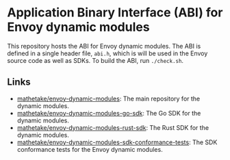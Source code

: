 # Application Binary Interface (ABI) for Envoy dynamic modules

This repository hosts the ABI for Envoy dynamic modules. The ABI is defined in a single header file, `abi.h`, which is will be used in the Envoy source code as well as SDKs. To build the ABI, run `./check.sh`.

## Links

- [mathetake/envoy-dynamic-modules](https://github.com/mathetake/envoy-dynamic-modules): The main repository for the dynamic modules.
- [mathetake/envoy-dynamic-modules-go-sdk](https://github.com/mathetake/envoy-dynamic-modules-go-sdk): The Go SDK for the dynamic modules.
- [mathetake/envoy-dynamic-modules-rust-sdk](https://github.com/mathetake/envoy-dynamic-modules-rust-sdk): The Rust SDK for the dynamic modules.
- [mathetake/envoy-dynamic-modules-sdk-conformance-tests](https://github.com/mathetake/envoy-dynamic-modules-sdk-conformance-tests): The SDK conformance tests for the Envoy dynamic modules.
